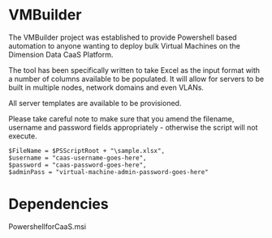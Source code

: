 # VMBuilder

The VMBuilder project was established to provide Powershell based automation to anyone wanting to deploy bulk Virtual Machines on the Dimension Data CaaS Platform.

The tool has been specifically written to take Excel as the input format with a number of columns available to be populated.
It will allow for servers to be built in multiple nodes, network domains and even VLANs.

All server templates are available to be provisioned.

Please take careful note to make sure that you amend the filename, username and password fields appropriately - otherwise the script will not execute.

```
$FileName = $PSScriptRoot + "\sample.xlsx",
$username = "caas-username-goes-here",
$password = "caas-password-goes-here",
$adminPass = "virtual-machine-admin-password-goes-here"
```

# Dependencies

PowershellforCaaS.msi

